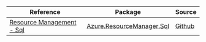 | Reference | Package | Source |
|---|---|---|
|[Resource Management - Sql](resourcemanager.sql-readme.md)|[Azure.ResourceManager.Sql](https://www.nuget.org/packages/Azure.ResourceManager.Sql)|[Github](https://github.com/Azure/azure-sdk-for-net/blob/main/sdk/sqlmanagement/Azure.ResourceManager.Sql)|
